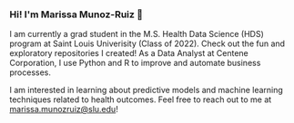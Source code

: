 ### Hi! I'm Marissa Munoz-Ruiz 👋

I am currently a grad student in the M.S. Health Data Science (HDS) program at Saint Louis Univerisity (Class of 2022). Check out the fun and exploratory repositories I created! As a Data Analyst at Centene Corporation, I use Python and R to improve and automate business processes. 

I am interested in learning about predictive models and machine learning techniques related to health outcomes. Feel free to reach out to me at marissa.munozruiz@slu.edu!

